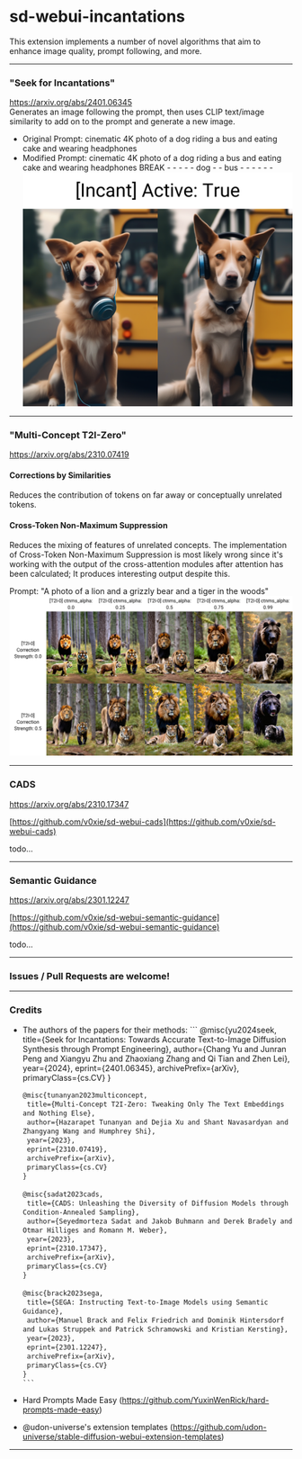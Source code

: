 # sd-webui-incantations
This extension implements a number of novel algorithms that aim to enhance image quality, prompt following, and more.

---
### "Seek for Incantations"
https://arxiv.org/abs/2401.06345  
Generates an image following the prompt, then uses CLIP text/image similarity to add on to the prompt and generate a new image.  

* Original Prompt: cinematic 4K photo of a dog riding a bus and eating cake and wearing headphones  
* Modified Prompt: cinematic 4K photo of a dog riding a bus and eating cake and wearing headphones BREAK - - - - - dog - - bus - - - - - -
![image](./images/xyz_grid-2652-1419902843-cinematic%204K%20photo%20of%20a%20dog%20riding%20a%20bus%20and%20eating%20cake%20and%20wearing%20headphones.png)

---
### "Multi-Concept T2I-Zero"
https://arxiv.org/abs/2310.07419

#### Corrections by Similarities
Reduces the contribution of tokens on far away or conceptually unrelated tokens.

#### Cross-Token Non-Maximum Suppression
Reduces the mixing of features of unrelated concepts.
The implementation of Cross-Token Non-Maximum Suppression is most likely wrong since it's working with the output of the cross-attention modules after attention has been calculated; It produces interesting output despite this.  

Prompt: "A photo of a lion and a grizzly bear and a tiger in the woods"  
![image](./images/xyz_grid-2660-1590472902-A%20photo%20of%20a%20lion%20and%20a%20grizzly%20bear%20and%20a%20tiger%20in%20the%20woods.jpg)  

---
### CADS
https://arxiv.org/abs/2310.17347

[https://github.com/v0xie/sd-webui-cads](https://github.com/v0xie/sd-webui-cads)  

todo...

---
### Semantic Guidance
https://arxiv.org/abs/2301.12247

[https://github.com/v0xie/sd-webui-semantic-guidance](https://github.com/v0xie/sd-webui-semantic-guidance)  

todo...

---

### Issues / Pull Requests are welcome!
---

### Credits
- The authors of the papers for their methods:
      ```
      @misc{yu2024seek,
       title={Seek for Incantations: Towards Accurate Text-to-Image Diffusion Synthesis through Prompt Engineering}, 
       author={Chang Yu and Junran Peng and Xiangyu Zhu and Zhaoxiang Zhang and Qi Tian and Zhen Lei},
       year={2024},
       eprint={2401.06345},
       archivePrefix={arXiv},
       primaryClass={cs.CV}
      }

      @misc{tunanyan2023multiconcept,
       title={Multi-Concept T2I-Zero: Tweaking Only The Text Embeddings and Nothing Else}, 
       author={Hazarapet Tunanyan and Dejia Xu and Shant Navasardyan and Zhangyang Wang and Humphrey Shi},
       year={2023},
       eprint={2310.07419},
       archivePrefix={arXiv},
       primaryClass={cs.CV}
      }

      @misc{sadat2023cads,
       title={CADS: Unleashing the Diversity of Diffusion Models through Condition-Annealed Sampling},
       author={Seyedmorteza Sadat and Jakob Buhmann and Derek Bradely and Otmar Hilliges and Romann M. Weber},
       year={2023},
       eprint={2310.17347},
       archivePrefix={arXiv},
       primaryClass={cs.CV}
      }

      @misc{brack2023sega,
       title={SEGA: Instructing Text-to-Image Models using Semantic Guidance}, 
       author={Manuel Brack and Felix Friedrich and Dominik Hintersdorf and Lukas Struppek and Patrick Schramowski and Kristian Kersting},
       year={2023},
       eprint={2301.12247},
       archivePrefix={arXiv},
       primaryClass={cs.CV}
      }
      ```
- Hard Prompts Made Easy (https://github.com/YuxinWenRick/hard-prompts-made-easy)
- @udon-universe's extension templates (https://github.com/udon-universe/stable-diffusion-webui-extension-templates)
---

